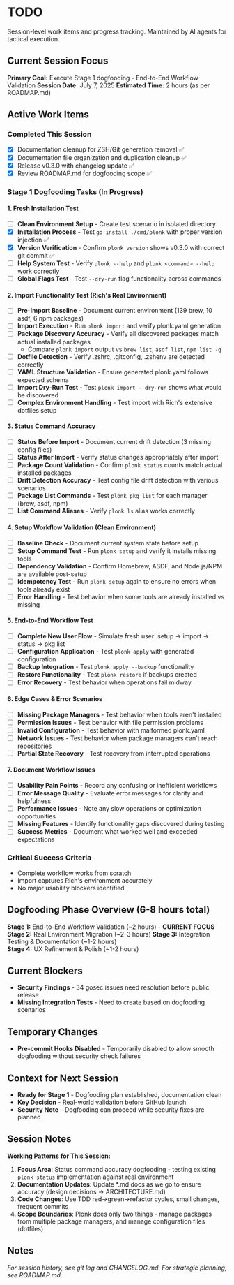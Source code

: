 # TODO

Session-level work items and progress tracking. Maintained by AI agents for tactical execution.

## Current Session Focus

**Primary Goal:** Execute Stage 1 dogfooding - End-to-End Workflow Validation
**Session Date:** July 7, 2025
**Estimated Time:** 2 hours (as per ROADMAP.md)

## Active Work Items

### Completed This Session
- [x] Documentation cleanup for ZSH/Git generation removal ✅
- [x] Documentation file organization and duplication cleanup ✅
- [x] Release v0.3.0 with changelog update ✅
- [x] Review ROADMAP.md for dogfooding scope ✅

### Stage 1 Dogfooding Tasks (In Progress)

#### 1. Fresh Installation Test
- [ ] **Clean Environment Setup** - Create test scenario in isolated directory
- [x] **Installation Process** - Test `go install ./cmd/plonk` with proper version injection ✅
- [x] **Version Verification** - Confirm `plonk version` shows v0.3.0 with correct git commit ✅
- [ ] **Help System Test** - Verify `plonk --help` and `plonk <command> --help` work correctly
- [ ] **Global Flags Test** - Test `--dry-run` flag functionality across commands

#### 2. Import Functionality Test (Rich's Real Environment)
- [ ] **Pre-Import Baseline** - Document current environment (139 brew, 10 asdf, 6 npm packages)
- [ ] **Import Execution** - Run `plonk import` and verify plonk.yaml generation
- [ ] **Package Discovery Accuracy** - Verify all discovered packages match actual installed packages
  - Compare `plonk import` output vs `brew list`, `asdf list`, `npm list -g`
- [ ] **Dotfile Detection** - Verify .zshrc, .gitconfig, .zshenv are detected correctly
- [ ] **YAML Structure Validation** - Ensure generated plonk.yaml follows expected schema
- [ ] **Import Dry-Run Test** - Test `plonk import --dry-run` shows what would be discovered
- [ ] **Complex Environment Handling** - Test import with Rich's extensive dotfiles setup

#### 3. Status Command Accuracy
- [ ] **Status Before Import** - Document current drift detection (3 missing config files)
- [ ] **Status After Import** - Verify status changes appropriately after import
- [ ] **Package Count Validation** - Confirm `plonk status` counts match actual installed packages
- [ ] **Drift Detection Accuracy** - Test config file drift detection with various scenarios
- [ ] **Package List Commands** - Test `plonk pkg list` for each manager (brew, asdf, npm)
- [ ] **List Command Aliases** - Verify `plonk ls` alias works correctly

#### 4. Setup Workflow Validation (Clean Environment)
- [ ] **Baseline Check** - Document current system state before setup
- [ ] **Setup Command Test** - Run `plonk setup` and verify it installs missing tools
- [ ] **Dependency Validation** - Confirm Homebrew, ASDF, and Node.js/NPM are available post-setup
- [ ] **Idempotency Test** - Run `plonk setup` again to ensure no errors when tools already exist
- [ ] **Error Handling** - Test behavior when some tools are already installed vs missing

#### 5. End-to-End Workflow Test
- [ ] **Complete New User Flow** - Simulate fresh user: setup → import → status → pkg list
- [ ] **Configuration Application** - Test `plonk apply` with generated configuration
- [ ] **Backup Integration** - Test `plonk apply --backup` functionality
- [ ] **Restore Functionality** - Test `plonk restore` if backups created
- [ ] **Error Recovery** - Test behavior when operations fail midway

#### 6. Edge Cases & Error Scenarios
- [ ] **Missing Package Managers** - Test behavior when tools aren't installed
- [ ] **Permission Issues** - Test behavior with file permission problems
- [ ] **Invalid Configuration** - Test behavior with malformed plonk.yaml
- [ ] **Network Issues** - Test behavior when package managers can't reach repositories
- [ ] **Partial State Recovery** - Test recovery from interrupted operations

#### 7. Document Workflow Issues
- [ ] **Usability Pain Points** - Record any confusing or inefficient workflows
- [ ] **Error Message Quality** - Evaluate error messages for clarity and helpfulness
- [ ] **Performance Issues** - Note any slow operations or optimization opportunities
- [ ] **Missing Features** - Identify functionality gaps discovered during testing
- [ ] **Success Metrics** - Document what worked well and exceeded expectations

### Critical Success Criteria
- Complete workflow works from scratch
- Import captures Rich's environment accurately  
- No major usability blockers identified

## Dogfooding Phase Overview (6-8 hours total)

**Stage 1:** End-to-End Workflow Validation (~2 hours) - **CURRENT FOCUS**
**Stage 2:** Real Environment Migration (~2-3 hours)
**Stage 3:** Integration Testing & Documentation (~1-2 hours)  
**Stage 4:** UX Refinement & Polish (~1-2 hours)

## Current Blockers

- **Security Findings** - 34 gosec issues need resolution before public release  
- **Missing Integration Tests** - Need to create based on dogfooding scenarios

## Temporary Changes

- **Pre-commit Hooks Disabled** - Temporarily disabled to allow smooth dogfooding without security check failures

## Context for Next Session

- **Ready for Stage 1** - Dogfooding plan established, documentation clean
- **Key Decision** - Real-world validation before GitHub launch
- **Security Note** - Dogfooding can proceed while security fixes are planned

## Session Notes

**Working Patterns for This Session:**
1. **Focus Area**: Status command accuracy dogfooding - testing existing `plonk status` implementation against real environment
2. **Documentation Updates**: Update *.md docs as we go to ensure accuracy (design decisions → ARCHITECTURE.md)
3. **Code Changes**: Use TDD red→green→refactor cycles, small changes, frequent commits
4. **Scope Boundaries**: Plonk does only two things - manage packages from multiple package managers, and manage configuration files (dotfiles)

## Notes

*For session history, see git log and CHANGELOG.md. For strategic planning, see ROADMAP.md.*